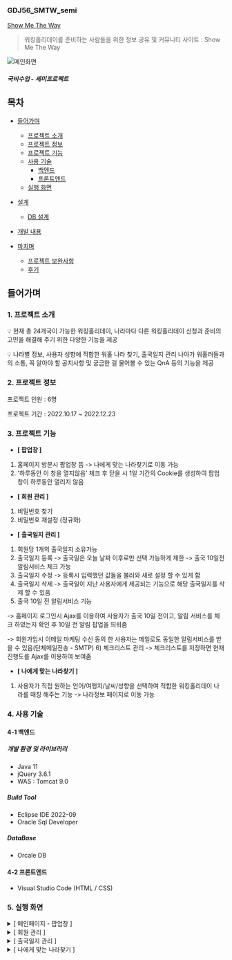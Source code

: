 ### GDJ56_SMTW_semi
[Show Me The Way](https://gd1class.iptime.org:8844/GDJ56_smtw_semi/)
> 워킹홀리데이를 준비하는 사람들을 위한 정보 공유 및 커뮤니티 사이트  :  Show Me The Way

![메인화면](https://user-images.githubusercontent.com/39483946/217709122-83918fcc-3779-4114-8d16-53b6721861f6.JPG)

##### 국비수업 - 세미프로젝트

## 목차
- [들어가며](#들어가며)
  - [프로젝트 소개](#1-프로젝트-소개)    
  - [프로젝트 정보](#2-프로젝트-정보)
  - [프로젝트 기능](#3-프로젝트-기능)
  - [사용 기술](#4-사용-기술)   
     - [백엔드](#4-1-백엔드)
     - [프론트엔드](#4-2-프론트엔드)
  - [실행 화면](#5-실행-화면)   


- [설계](#설계)
  - [DB 설계](#-DB-설계)

- [개발 내용](#개발-내용)

- [마치며](#마치며)
  - [프로젝트 보완사항](#1-프로젝트-보완사항)
  - [후기](#2-후기)


## 들어가며
### 1. 프로젝트 소개

<aside>
💡 현재 총 24개국이 가능한 워킹홀리데이, 나라마다 다른 워킹홀리데이 신청과 준비의 고민을 해결해 주기 위한 다양한 기능을 제공

💡 나라별 정보, 사용자 성향에 적합한 워홀 나라 찾기, 출국일지 관리 나아가 워홀러들과의 소통, 꼭 알아야 할 공지사항 및 궁금한 걸 물어볼 수 있는 QnA 등의 기능을 제공
</aside>

### 2. 프로젝트 정보
프로젝트 인원 : 6명

프로젝트 기간 : 2022.10.17 ~ 2022.12.23

### 3. 프로젝트 기능
- **[ 팝업창 ]**
1) 홈페이지 방문시 팝업창 뜸 -> 나에게 맞는 나라찾기로 이동 가능
2) '하루동안 이 창을 열지않음' 체크 후 닫을 시 1일 기간의 Cookie를 생성하여 팝업창이 하루동안 열리지 않음


- **[ 회원 관리 ]**
1) 비밀번호 찾기
2) 비밀번호 재설정 (정규화)


- **[ 출국일지 관리 ]**
1) 회원당 1개의 출국일지 소유가능
2) 출국일지 등록
-> 출국일은 오늘 날짜 이후로만 선택 가능하게 제한
-> 출국 10일전 알림서비스 체크 가능
3) 출국일지 수정
-> 등록시 입력했던 값들을 불러와 새로 설정 할 수 있게 함
4) 출국일지 삭제
-> 출국일이 지난 사용자에게 제공되는 기능으로 해당 출국일지를 삭제 할 수 있음
5) 출국 10일 전 알림서비스 기능

-> 홈페이지 로그인시 Ajax를 이용하여 사용자가 출국 10일 전이고, 알림 서비스를 체크 하였는지 확인 후 10일 전 알림 팝업을 띄워줌

-> 회원가입시 이메일 마케팅 수신 동의 한 사용자는 메일로도 동일한 알림서비스를 받을 수 있음(단체메일전송 - SMTP)
6) 체크리스트 관리
-> 체크리스트를 저장하면 현재 진행도를 Ajax를 이용하여 보여줌


- **[ 나에게 맞는 나라찾기 ]**
1) 사용자가 직접 원하는 언어/여행지/날씨/성향을 선택하여 적합한 워킹홀리데이 나라를 매칭 해주는 기능
-> 나라정보 페이지로 이동 가능

### 4. 사용 기술

#### 4-1 백엔드

##### 개발 환경 및 라이브러리
- Java 11
- jQuery 3.6.1
- WAS : Tomcat 9.0

##### Build Tool
- Eclipse IDE 2022-09
- Oracle Sql Developer

##### DataBase
- Orcale DB

#### 4-2 프론트엔드
- Visual Studio Code (HTML / CSS)

### 5. 실행 화면
  <details>
    <summary>[ 메인페이지 - 팝업창 ]</summary>   
  
![메인화면 팝업창](https://user-images.githubusercontent.com/39483946/218351823-be2969f0-8b04-425b-a0a4-79da37f428e3.JPG)

-> 하루동안 이 창 열지 않음 체크 후 닫을 시 쿠키가 생성되어 1일간 해당 팝업이 열리지 않음
  </details>
  
  <details>
    <summary>[ 회원 관리 ]</summary>   
       
    
  **1. 비밀번호 찾기**   
 ![비밀번호찾기-이메일인증성공](https://user-images.githubusercontent.com/39483946/218007468-c91e16e3-c3ef-4656-b879-9aeb2a584d23.JPG)
  
-> 가입시 임력했던 이메일 인증을 통해 비밀번호 찾기를 이용할 수 있다.
     
  
  **2. 재설정**   
![비밀번호재설정](https://user-images.githubusercontent.com/39483946/218007234-2150aa6d-1f13-47aa-8521-fff8bc79ffdf.JPG)
  
-> 이메일인증에 성공시 비밀번호를 재설정 할 수 있다. 
 </details>
 <details>
    <summary>[ 출국일지 관리 ]</summary>   

  **1. 출국일지 등록 / 수정**   
![출국일지 등록](https://user-images.githubusercontent.com/39483946/218007847-3513f205-d74f-4460-9c4b-fcaa82e4d199.JPG)

-> 출국일은 오늘 날짜 이후로만 선택 가능하게 제한
-> 출국 10일전 알림서비스 체크 가능

  **2. 출국일지에 따른 화면처리 및 Ajax를 통한 체크리스트 저장**
![출국일남은사람](https://user-images.githubusercontent.com/39483946/218007816-64af3a59-b335-4839-99c2-ac32e71e0dd9.JPG)
  
-> 출국일 남은사람
  
![출국일지 디데이](https://user-images.githubusercontent.com/39483946/218007894-8ed3540d-6a22-414e-9709-c40019216339.JPG)

-> 출국일 디데이

![출국일지난사람](https://user-images.githubusercontent.com/39483946/218007923-58c86368-6888-4071-84ee-dda5b0f603b2.JPG)
  
-> 출국일 지난사람 / 삭제가능

**3. 출국일 알림서비스**
![알림서비스동의시출국10일전알림팝업](https://user-images.githubusercontent.com/39483946/218007749-27b6697c-d37c-4b6e-afd1-020aca3bbd6a.JPG)
  
-> 10일전 알림서비스 체크하면 로그인시 알림팝업을 띄워줌
  
![10일전단체메일전송](https://user-images.githubusercontent.com/39483946/218007572-0a1d412f-b965-4587-9d5e-2e3289654d10.JPG)

![출국10일전메일수신](https://user-images.githubusercontent.com/39483946/218007788-57219bb5-b208-4011-b4fc-001f2752f3ee.JPG)
  
-> 회원가입시 메일수신동의를 체크 한 회원은 출국10일전에 메일로도 알림서비스를 받을 수 있음 

</details>   
 <details>
    <summary>[ 나에게 맞는 나라찾기 ]</summary> 
  
![나에게맞는나라찾기전체](https://user-images.githubusercontent.com/39483946/218349719-23c9d0c3-6888-4a65-84a3-beb3f6236b91.jpg)

-> 4가지 항목을 체크

![나에게맞는나라찾기결과](https://user-images.githubusercontent.com/39483946/218007690-5feb0795-07ca-449c-9ba6-d8556e037fb5.JPG)

-> 체크한 항목에 맞는 나라 결과를 보여줌

 </details>
